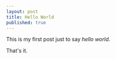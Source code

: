 ```yaml
---
layout: post
title: Hello World
published: true
---
```


This is my first post just to say *hello world*.

That's it.